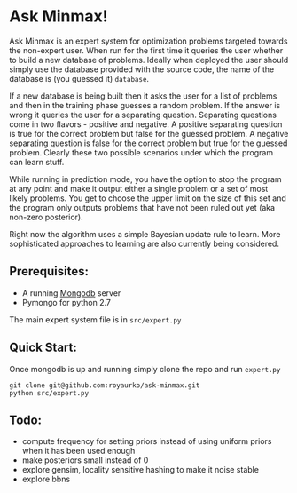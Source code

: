 # Ask Minmax!

Ask Minmax is an expert system for optimization problems targeted towards the non-expert user.
When run for the first time it queries the user whether to build a new database of problems.
Ideally when deployed the user should simply use the database provided with the source code,
the name of the database is (you guessed it) `database`. 

If a new database is being built then it asks the user for a list of problems and then in the training
phase guesses a random problem. If the answer is wrong it queries the user for a separating question.
Separating questions come in two flavors - positive and negative. A positive separating question is
true for the correct problem but false for the guessed problem. A negative separating question is
false for the correct problem but true for the guessed problem. Clearly these two possible scenarios
under which the program can learn stuff.

While running in prediction mode, you have the option to stop the program at any point and make it
output either a single problem or a set of most likely problems. You get to choose the upper limit
on the size of this set and the program only outputs problems that have not been ruled out yet (aka
non-zero posterior). 

Right now the algorithm uses a simple Bayesian update rule to learn. More sophisticated approaches 
to learning are also currently being considered. 

## Prerequisites: 
 - A running [Mongodb](https://www.mongodb.org/) server 
 - Pymongo for python 2.7

The main expert system file is in `src/expert.py`

## Quick Start:

Once mongodb is up and running simply clone the repo and run `expert.py`

 ```
 git clone git@github.com:royaurko/ask-minmax.git
 python src/expert.py

 ```

## Todo:
- compute frequency for setting priors instead of using uniform priors when it has been used enough
- make posteriors small instead of 0
- explore gensim, locality sensitive hashing to make it noise stable
- explore bbns 

